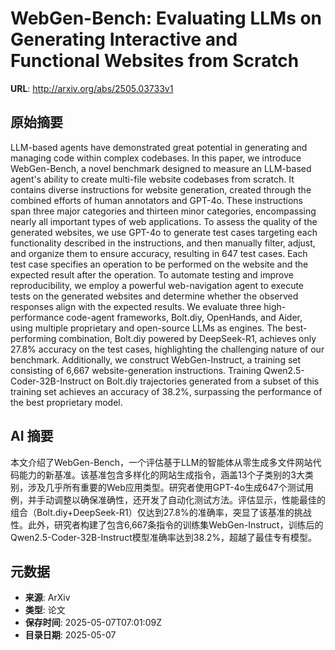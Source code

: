 # WebGen-Bench: Evaluating LLMs on Generating Interactive and Functional Websites from Scratch

**URL**: http://arxiv.org/abs/2505.03733v1

## 原始摘要

LLM-based agents have demonstrated great potential in generating and managing
code within complex codebases. In this paper, we introduce WebGen-Bench, a
novel benchmark designed to measure an LLM-based agent's ability to create
multi-file website codebases from scratch. It contains diverse instructions for
website generation, created through the combined efforts of human annotators
and GPT-4o. These instructions span three major categories and thirteen minor
categories, encompassing nearly all important types of web applications. To
assess the quality of the generated websites, we use GPT-4o to generate test
cases targeting each functionality described in the instructions, and then
manually filter, adjust, and organize them to ensure accuracy, resulting in 647
test cases. Each test case specifies an operation to be performed on the
website and the expected result after the operation. To automate testing and
improve reproducibility, we employ a powerful web-navigation agent to execute
tests on the generated websites and determine whether the observed responses
align with the expected results. We evaluate three high-performance code-agent
frameworks, Bolt.diy, OpenHands, and Aider, using multiple proprietary and
open-source LLMs as engines. The best-performing combination, Bolt.diy powered
by DeepSeek-R1, achieves only 27.8\% accuracy on the test cases, highlighting
the challenging nature of our benchmark. Additionally, we construct
WebGen-Instruct, a training set consisting of 6,667 website-generation
instructions. Training Qwen2.5-Coder-32B-Instruct on Bolt.diy trajectories
generated from a subset of this training set achieves an accuracy of 38.2\%,
surpassing the performance of the best proprietary model.


## AI 摘要

本文介绍了WebGen-Bench，一个评估基于LLM的智能体从零生成多文件网站代码能力的新基准。该基准包含多样化的网站生成指令，涵盖13个子类别的3大类别，涉及几乎所有重要的Web应用类型。研究者使用GPT-4o生成647个测试用例，并手动调整以确保准确性，还开发了自动化测试方法。评估显示，性能最佳的组合（Bolt.diy+DeepSeek-R1）仅达到27.8%的准确率，突显了该基准的挑战性。此外，研究者构建了包含6,667条指令的训练集WebGen-Instruct，训练后的Qwen2.5-Coder-32B-Instruct模型准确率达到38.2%，超越了最佳专有模型。

## 元数据

- **来源**: ArXiv
- **类型**: 论文
- **保存时间**: 2025-05-07T07:01:09Z
- **目录日期**: 2025-05-07
